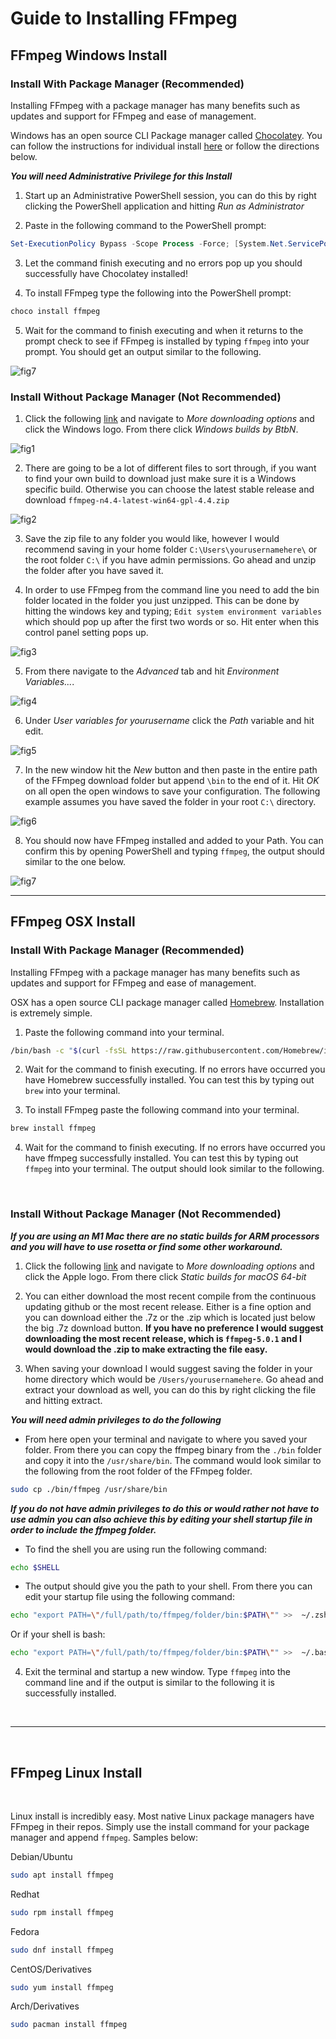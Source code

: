 # Guide to Installing FFmpeg

## FFmpeg Windows Install 

### Install With Package Manager (Recommended)<br>

Installing FFmpeg with a package manager has many benefits such as updates and support for FFmpeg and ease of management. 

Windows has an open source CLI Package manager called [Chocolatey](https://chocolatey.org/). You can follow the instructions for individual install [here](https://chocolatey.org/install#individual) or follow the directions below.

***You will need Administrative Privilege for this Install***

1. Start up an Administrative PowerShell session, you can do this by right clicking the PowerShell application and hitting *Run as Administrator*

2. Paste in the following command to the PowerShell prompt:

```powershell
Set-ExecutionPolicy Bypass -Scope Process -Force; [System.Net.ServicePointManager]::SecurityProtocol = [System.Net.ServicePointManager]::SecurityProtocol -bor 3072; iex ((New-Object System.Net.WebClient).DownloadString('https://community.chocolatey.org/install.ps1'))
```

3. Let the command finish executing and no errors pop up you should successfully have Chocolatey installed!

4. To install FFmpeg type the following into the PowerShell prompt:

```powershell
choco install ffmpeg
```

5. Wait for the command to finish executing and when it returns to the prompt check to see if FFmpeg is installed by typing `ffmpeg` into your prompt. You should get an output similar to the following.

![fig7](./pictures/fig7.png)

### Install Without Package Manager (Not Recommended) <br>

1. Click the following [link](https://ffmpeg.org/download.html#build-windows) and navigate to *More downloading options* and click the Windows logo. From there click *Windows builds by BtbN*.

![fig1](./pictures/fig1.png)

2. There are going to be a lot of different files to sort through, if you want to find your own build to download just make sure it is a Windows specific build. Otherwise you can choose the latest stable release and download `ffmpeg-n4.4-latest-win64-gpl-4.4.zip`

![fig2](./pictures/fig2.png)

3. Save the zip file to any folder you would like, however I would recommend saving in your home folder `C:\Users\yourusernamehere\` or the root folder `C:\` if you have admin permissions. Go ahead and unzip the folder after you have saved it. <br>

4. In order to use FFmpeg from the command line you need to add the bin folder located in the folder you just unzipped. This can be done by hitting the windows key and typing; `Edit system environment variables` which should pop up after the first two words or so. Hit enter when this control panel setting pops up.

![fig3](./pictures/fig3.png)

5. From there navigate to the *Advanced* tab and hit *Environment Variables...*.

![fig4](./pictures/fig4.png)

6. Under *User variables for yourusername* click the *Path* variable and hit edit.

![fig5](./pictures/fig5.png)

7. In the new window hit the *New* button and then paste in the entire path of the FFmpeg download folder but append `\bin` to the end of it. Hit *OK* on all open the open windows to save your configuration. The following example assumes you have saved the folder in your root `C:\` directory.

![fig6](./pictures/fig6.png)

8. You should now have FFmpeg installed and added to your Path. You can confirm this by opening PowerShell and typing `ffmpeg`, the output should similar to the one below.

![fig7](./pictures/fig7.png)

---

## FFmpeg OSX Install 

### Install With Package Manager (Recommended) <br>

Installing FFmpeg with a package manager has many benefits such as updates and support for FFmpeg and ease of management. 

OSX has a open source CLI package manager called [Homebrew](https://brew.sh/). Installation is extremely simple.

1. Paste the following command into your terminal.

```bash
/bin/bash -c "$(curl -fsSL https://raw.githubusercontent.com/Homebrew/install/HEAD/install.sh)"
```

2. Wait for the command to finish executing. If no errors have occurred you have Homebrew successfully installed. You can test this by typing out `brew` into your terminal.

3. To install FFmpeg paste the following command into your terminal.

```bash
brew install ffmpeg
```

4. Wait for the command to finish executing. If no errors have occurred you have ffmpeg successfully installed. You can test this by typing out `ffmpeg` into your terminal. The output should look similar to the following.

<br>

### Install Without Package Manager (Not Recommended)

***If you are using an M1 Mac there are no static builds for ARM processors and you will have to use rosetta or find some other workaround.***

1. Click the following [link](https://ffmpeg.org/download.html#build-mac) and navigate to *More downloading options* and click the Apple logo. From there click *Static builds for macOS 64-bit*

2. You can either download the most recent compile from the continuous updating github or the most recent release. Either is a fine option and you can download either the .7z or the .zip which is located just below the big .7z download button. **If you have no preference I would suggest downloading the most recent release, which is `ffmpeg-5.0.1` and I would download the .zip to make extracting the file easy.** 

3. When saving your download I would suggest saving the folder in your home directory which would be `/Users/yourusernamehere`. Go ahead and extract your download as well, you can do this by right clicking the file and hitting extract. 

***You will need admin privileges to do the following***

- From here open your terminal and navigate to where you saved your folder. From there you can copy the ffmpeg binary from the `./bin` folder and copy it into the `/usr/share/bin`. The command would look similar to the following from the root folder of the FFmpeg folder. 

```bash
sudo cp ./bin/ffmpeg /usr/share/bin
```

***If you do not have admin privileges to do this or would rather not have to use admin you can also achieve this by editing your shell startup file in order to include the ffmpeg folder.***

- To find the shell you are using run the following command: 

```bash
echo $SHELL
```

- The output should give you the path to your shell. From there you can edit your startup file using the following command:

```bash
echo "export PATH=\"/full/path/to/ffmpeg/folder/bin:$PATH\"" >>  ~/.zshrc
```

Or if your shell is bash:

```bash
echo "export PATH=\"/full/path/to/ffmpeg/folder/bin:$PATH\"" >>  ~/.bashrc
```

4. Exit the terminal and startup a new window. Type `ffmpeg` into the command line and if the output is similar to the following it is successfully installed. 

<br>

---
<br>

## FFmpeg Linux Install 
<br>

Linux install is incredibly easy. Most native Linux package managers have FFmpeg in their repos. Simply use the install command for your package manager and append `ffmpeg`. Samples below:

Debian/Ubuntu
```bash
sudo apt install ffmpeg
```

Redhat
```bash
sudo rpm install ffmpeg
```

Fedora
```bash
sudo dnf install ffmpeg
```

CentOS/Derivatives
```bash
sudo yum install ffmpeg
```

Arch/Derivatives
```bash
sudo pacman install ffmpeg
```
